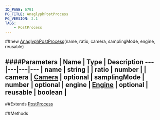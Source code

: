 ```yaml
---
ID_PAGE: 6791
PG_TITLE: AnaglyphPostProcess
PG_VERSION: 2.1
TAGS:
    - PostProcess
---
```

##new [AnaglyphPostProcess](page.php?p=6791)(name, ratio, camera, samplingMode, engine, reusable)

####Parameters
 | Name | Type | Description
---|---|---|---
 | name | string | 
 | ratio | number | 
 | camera | [Camera](page.php?p=6631) | 
optional | samplingMode | number | 
optional | engine | [Engine](page.php?p=6629) | 
optional | reusable | boolean | 
---

##Extends
 [PostProcess](page.php?p=6790)


##Methods
